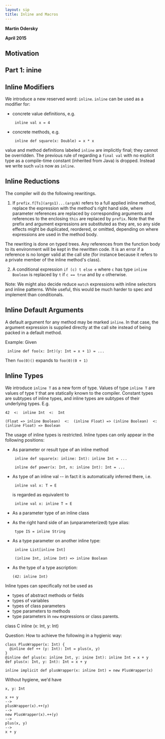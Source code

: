 ```yaml
---
layout: sip
title: Inline and Macros
---
```


__Martin Odersky__

__April 2015__


## Motivation ##

## Part 1: inine ##

## Inline Modifiers

We introduce a new reserved word: `inline`. `inline` can be used as a modifier for:

 - concrete value definitions, e.g.

        inline val x = 4

 - concrete methods, e.g.

        inline def square(x: Double) = x * x

value and method definitions labeled `inline` are implicitly final; they cannot be overridden.
The previous rule of regarding a `final val` with no explicit type as a compile-time constant
(inherited from Java) is dropped. Instead we write such `val`s now as `inline`.


## Inline Reductions

The compiler will do the following rewritings.

1. If `prefix.f[Ts](args1)...(argsN)` refers to a full applied inline
method, replace the expression with the method's right hand side,
where parameter references are replaced by corresponding arguments and
references to the enclosing `this` are replaced by `prefix`. Note that
the prefix and argument expressions are substituted as they are, so
any side effects might be duplicated, reordered, or omitted, depending on
where expressions are used in the method body.

The rewriting is done on typed trees. Any references from the function body to its
environment will be kept in the rewritten code. It is an error if a reference is
no longer valid at the call site (for instance because it refers to a private member
of the inline method's class).

2. A conditional expression `if (c) t else e` where `c` has type `inline Boolean`
is replaced by `t` if `c == true` and by `e` otherwise.

Note: We might also decide reduce `match` expressions with inline
selectors and inline patterns. While useful, this would be much harder
to spec and implement than conditionals.

## Inline Default Arguments

A default argument for any method may be marked `inline`. In that case,
the argument expression is supplied directly at the call site instead of
being packed in a default method.

Example: Given

     inline def foo(x: Int)(y: Int = x + 1) = ...

Then `foo(0)()` expands to `foo(0)(0 + 1)`

## Inline Types

We introduce `inline T` as a new form of type. Values of type `inline T` are values
of type `T` that are statically known to the compiler. Constant types are subtypes
of inline types, and inline types are subtypes of their underlying types. E.g.

    42  <:  inline Int  <:  Int

    (Float => inline Boolean)  <:  (inline Float) => (inline Boolean)  <:  (inline Float) => Boolean

The usage of inline types is restricted. Inline types can only appear in the following
positions:

 - As parameter or result type of an inline method

        inline def square(x: inline: Int): inline Int = ...

        inline def power(x: Int, n: inline Int): Int = ...

 - As type of an inline val -- in fact it is automatically inferred there, i.e.

        inline val x: T = E

   is regarded as equivalent to

        inline val x: inline T = E

 - As a parameter type of an inline class
 - As the right hand side of an (unparameterized) type alias:

        type IS = inline String

 - As a type parameter on another inline type:

        inline List[inline Int]

        (inline Int, inline Int) => inline Boolean

 - As the type of a type ascription:

       (42: inline Int)

Inline types can specifically not be used as

 - types of abstract methods or fields
 - types of variables
 - types of class parameters
 - type parameters to methods
 - type parameters in `new` expressions or class parents.


class C inline (x: Int, y: Int)


Question: How to achieve the following in a hygienic way:


    class PlusWrapper(x: Int) {
      @inline def ++ (y: Int): Int = plus(x, y)
    }
    @inline def plus(x: inline Int, y: inine Int): inline Int = x + y
    def plus(x: Int, y: Int): Int = x + y

    inline implicit def plusWrapper(x: inline Int) = new PlusWrapper(x)


Without hygiene, we'd have

    x, y: Int

    x ++ y
    -->
    plusWrapper(x).++(y)
    -->
    new PlusWrapper(x).++(y)
    -->
    plus(x, y)
    -->
    x + y


